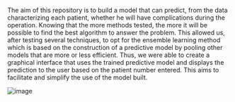 The aim of this repository is to build a model that can predict, from the data characterizing each patient, whether he will have complications during the operation.
Knowing that the more methods tested, the more it will be possible to find the best algorithm to answer the problem. This allowed us, after testing several techniques, to opt for the ensemble learning method which is based on the construction of a predictive model by pooling other models that are more or less efficient. 
Thus, we were able to create a graphical interface that uses the trained predictive model and displays the prediction to the user based on the patient number entered. This aims to facilitate and simplify the use of the model built.


![image](https://user-images.githubusercontent.com/77699359/205610368-81c67af9-947b-4104-a3c5-d09885ed1b62.png)

